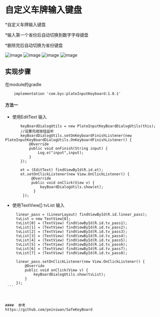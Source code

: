 # 自定义车牌输入键盘

*自定义车牌输入键盘

*输入第一个省份后自动切换到数字字母键盘

*删除完后自动切换为省份键盘

![image](https://github.com/byc4426/PlateInputKeyBoard/blob/master/image/111.png)
![image](https://github.com/byc4426/PlateInputKeyBoard/blob/master/image/222.png)
![image](https://github.com/byc4426/PlateInputKeyBoard/blob/master/image/333.png)
![image](https://github.com/byc4426/PlateInputKeyBoard/blob/master/image/444.png)



## 实现步骤

在module的gradle
```
    implementation 'com.byc:plateInputKeyboard:1.0.1'
```

#### 方法一
* 使用EditText 输入
 ```
        keyBoardDialogUtils = new PlateInputKeyBoardDialogUtils(this);
        //设置完成按钮监听
        keyBoardDialogUtils.setOnKeyboardFinishListener(new PlateInputKeyBoardDialogUtils.OnKeyboardFinishListener() {
            @Override
            public void onFinish(String input) {
                Log.e("input",input);
            }
        });
        
        et = (EditText) findViewById(R.id.et);
        et.setOnClickListener(new View.OnClickListener() {
             @Override
             public void onClick(View v) {
                 keyBoardDialogUtils.show(et);
              }
         });
  ```
  * 使用TextView[] tvList 输入
  
   ```
        linear_pass = (LinearLayout) findViewById(R.id.linear_pass);
        tvList = new TextView[8];
        tvList[0] = (TextView) findViewById(R.id.tv_pass1);
        tvList[1] = (TextView) findViewById(R.id.tv_pass2);
        tvList[2] = (TextView) findViewById(R.id.tv_pass3);
        tvList[3] = (TextView) findViewById(R.id.tv_pass4);
        tvList[4] = (TextView) findViewById(R.id.tv_pass5);
        tvList[5] = (TextView) findViewById(R.id.tv_pass6);
        tvList[6] = (TextView) findViewById(R.id.tv_pass7);
        tvList[7] = (TextView) findViewById(R.id.tv_pass8);
        
        linear_pass.setOnClickListener(new View.OnClickListener() {
            @Override
            public void onClick(View v) {
                keyBoardDialogUtils.show(tvList);
            }
        });
    ```
    
    
    
####  参考
 https://github.com/peiniwan/SafeKeyBoard
